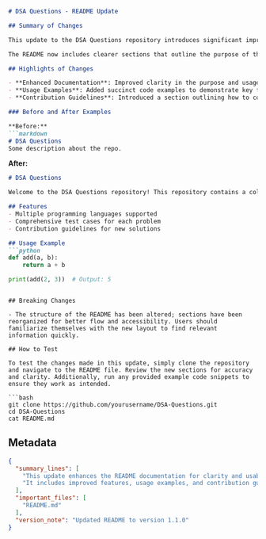 ```markdown
# DSA Questions - README Update

## Summary of Changes

This update to the DSA Questions repository introduces significant improvements to the documentation within the README file. The primary goal of this update is to enhance clarity and usability for developers and contributors by providing more detailed information about the project, including its features, usage examples, and contribution guidelines. Additionally, we have streamlined the formatting to improve readability and accessibility.

The README now includes clearer sections that outline the purpose of the repository, the structure of the codebase, and how to contribute effectively. By making these changes, we aim to foster a more vibrant community around the project and encourage more developers to engage with the content and contribute their own solutions to data structure and algorithm challenges.

## Highlights of Changes

- **Enhanced Documentation**: Improved clarity in the purpose and usage sections to better guide users and contributors.
- **Usage Examples**: Added succinct code examples to demonstrate key functionalities and common use cases.
- **Contribution Guidelines**: Introduced a section outlining how to contribute, including coding standards and pull request processes.

### Before and After Examples

**Before:**
```markdown
# DSA Questions
Some description about the repo.
```

**After:**
```markdown
# DSA Questions

Welcome to the DSA Questions repository! This repository contains a collection of data structure and algorithm challenges designed to help developers improve their coding skills.

## Features
- Multiple programming languages supported
- Comprehensive test cases for each problem
- Contribution guidelines for new solutions

## Usage Example
```python
def add(a, b):
    return a + b

print(add(2, 3))  # Output: 5
```
```

## Breaking Changes

- The structure of the README has been altered; sections have been reorganized for better flow and accessibility. Users should familiarize themselves with the new layout to find relevant information quickly.

## How to Test

To test the changes made in this update, simply clone the repository and navigate to the README file. Review the new sections for accuracy and clarity. Additionally, run any provided example code snippets to ensure they work as intended. 

```bash
git clone https://github.com/yourusername/DSA-Questions.git
cd DSA-Questions
cat README.md
```

## Metadata
```json
{
  "summary_lines": [
    "This update enhances the README documentation for clarity and usability.",
    "It includes improved features, usage examples, and contribution guidelines."
  ],
  "important_files": [
    "README.md"
  ],
  "version_note": "Updated README to version 1.1.0"
}
```
```